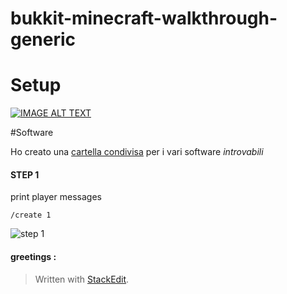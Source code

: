 bukkit-minecraft-walkthrough-generic
===============================

# Setup

[![IMAGE ALT TEXT](https://i.ytimg.com/vi/ar12rW8u-LI/mqdefault.jpg)](https://youtu.be/ar12rW8u-LI "workspace workshop minecraft bukkit plugin")

#Software

Ho creato una  [<i class="icon-provider-gdrive"></i> cartella condivisa](https://drive.google.com/folderview?id=0B8RdxDctSx8OQkpSVy1PNFZOa00&usp=sharing) per i vari software *introvabili* 

#### STEP 1

print player messages

	/create 1

![step 1](http://toto-castaldi.github.io/cdn/images/bukkit-walkthrough-messages.png "step 1")

#### greetings :

> Written with [StackEdit](https://stackedit.io/).